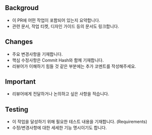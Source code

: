 ## Backgroud

- 이 PR에 어떤 작업이 포함되어 있는지 요약합니다.
- 관련 문서, 작업 티켓, 디자인 가이드 등의 문서도 링크합니다.

## Changes

- 주요 변경사항을 기재합니다.
- 핵심 수정사항은 Commit Hash와 함께 기재합니다.
- 리뷰어가 이해하기 힘들 것 같은 부분에는 추가 코멘트를 작성해주세요.

## Important

- 리뷰어에게 전달하거나 논의하고 싶은 사항을 적습니다.

## Testing

- 이 작업을 달성하기 위해 필요한 테스트 내용을 기재합니다. (Requirements)
- 수정/변경사항에 대한 세세한 기능 명시이기도 합니다.
